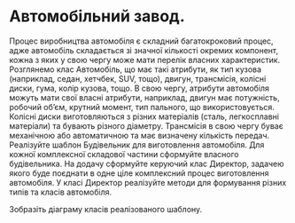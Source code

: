 Автомобільний завод.
=======================

Процес виробництва автомобіля є складний багатокроковий процес, 
адже автомобіль складається зі значної кількості окремих компонент,
кожна з яких у свою чергу може мати перелік власних характеристик. 
Розглянемо клас Автомобіль, що має такі атрибути, як тип кузова 
(наприклад, седан, хетчбек, SUV, тощо), двигун, трансмісія, колісні диски, гума, колір кузова, тощо.
В свою чергу, атрибути автомобіля можуть мати свої власні атрибути, 
наприклад, двигун має потужність, робочий об’єм, крутний момент, 
тип пального, що використовується. Колісні диски виготовляються 
з різних матеріалів (сталь, легкосплавні матеріали) та бувають різного діаметру.
Трансмісія в свою чергу буває механічною або автоматичною та має визначену кількість передач.
Реалізуйте шаблон Будівельник для виготовлення автомобіля. 
Для кожної комплексної складової частини сформуйте власного будівельника.
На додачу сформуйте керуючий клас Директор, задачею якого буде поєднати 
в одне ціле комплексний процес виготовлення автомобіля. 
У класі Директор реалізуйте методи для формування різних типів та класів автомобіля. 

Зобразіть діаграму класів реалізованого шаблону.


